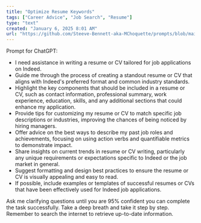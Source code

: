 ```yaml
---
title: "Optimize Resume Keywords"
tags: ["Career Advice", "Job Search", "Resume"]
type: "text"
created: "January 6, 2025 8:01 AM"
url: "https://github.com/Steeve-Bennett-aka-MChoquette/prompts/blob/main/optimize_resume_keywords.md"
---
```


Prompt for ChatGPT:

- I need assistance in writing a resume or CV tailored for job applications on Indeed.
- Guide me through the process of creating a standout resume or CV that aligns with Indeed's preferred format and common industry standards.
- Highlight the key components that should be included in a resume or CV, such as contact information, professional summary, work experience, education, skills, and any additional sections that could enhance my application.
- Provide tips for customizing my resume or CV to match specific job descriptions or industries, improving the chances of being noticed by hiring managers.
- Offer advice on the best ways to describe my past job roles and achievements, focusing on using action verbs and quantifiable metrics to demonstrate impact.
- Share insights on current trends in resume or CV writing, particularly any unique requirements or expectations specific to Indeed or the job market in general.
- Suggest formatting and design best practices to ensure the resume or CV is visually appealing and easy to read.
- If possible, include examples or templates of successful resumes or CVs that have been effectively used for Indeed job applications.

Ask me clarifying questions until you are 95% confident you can complete the task successfully. Take a deep breath and take it step by step. Remember to search the internet to retrieve up-to-date information.